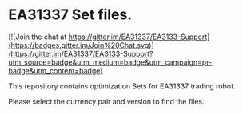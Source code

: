 # EA31337 Set files.

[![Join the chat at https://gitter.im/EA31337/EA3133-Support](https://badges.gitter.im/Join%20Chat.svg)](https://gitter.im/EA31337/EA3133-Support?utm_source=badge&utm_medium=badge&utm_campaign=pr-badge&utm_content=badge)

This repository contains optimization Sets for EA31337 trading robot.

Please select the currency pair and version to find the files.
